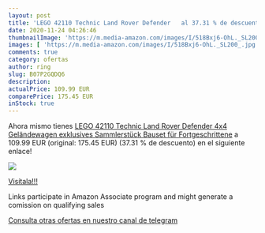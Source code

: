 ```yaml
---
layout: post
title: 'LEGO 42110 Technic Land Rover Defender   al 37.31 % de descuento'
date: 2020-11-24 04:26:46
thumbnailImage: 'https://m.media-amazon.com/images/I/518Bxj6-OhL._SL200_.jpg'
images: [ 'https://m.media-amazon.com/images/I/518Bxj6-OhL._SL200_.jpg' ]
comments: true
category: ofertas
author: ring
slug: B07P2GQDQ6
description:
actualPrice: 109.99 EUR
comparePrice: 175.45 EUR
inStock: true
---
```


Ahora mismo tienes [LEGO 42110 Technic Land Rover Defender  4x4 Geländewagen  exklusives Sammlerstück  Bauset für Fortgeschrittene](https://www.amazon.de/dp/B07P2GQDQ6/?tag=redken02-21) a 109.99 EUR (original: 175.45 EUR) (37.31 %  de descuento) en el siguiente enlace!

[![](https://m.media-amazon.com/images/I/518Bxj6-OhL._SL200_.jpg)](https://www.amazon.de/dp/B07P2GQDQ6/?tag=redken02-21)

[Visítala!!!](https://www.amazon.de/dp/B07P2GQDQ6/?tag=redken02-21)

Links participate in Amazon Associate program and might generate a comission on qualifying sales

[Consulta otras ofertas en nuestro canal de telegram](https://t.me/s/ofertas25)
